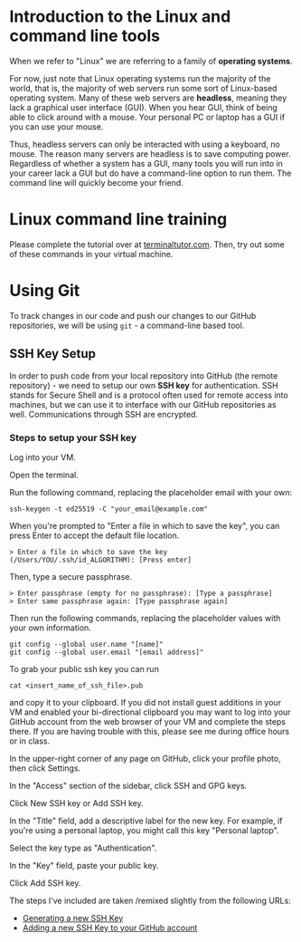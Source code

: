 # Introduction to the Linux and command line tools
When we refer to "Linux" we are referring to a family of **operating systems**. 

For now, just note that Linux operating systems run the majority of the world, that is, the majority of web servers run some sort of Linux-based operating system. Many of these web servers are **headless**, meaning they lack a graphical user interface (GUI). When you hear GUI, think of being able to click around with a mouse. Your personal PC or laptop has a GUI if you can use your mouse. 

Thus, headless servers can only be interacted with using a keyboard, no mouse. The reason many servers are headless is to save computing power. Regardless of whether a system has a GUI, many tools you will run into in your career lack a GUI but do have a command-line option to run them. The command line will quickly become your friend. 

# Linux command line training
Please complete the tutorial over at [terminaltutor.com](https://www.terminaltutor.com/). Then, try out some of these commands in your virtual machine.

# Using Git
To track changes in our code and push our changes to our GitHub repositories, we will be using `git` - a command-line based tool. 

## SSH Key Setup
In order to push code from your local repository into GitHub (the remote repository) - we need to setup our own **SSH key** for authentication. SSH stands for Secure Shell and is a protocol often used for remote access into machines, but we can use it to interface with our GitHub repositories as well. Communications through SSH are encrypted. 


### Steps to setup your SSH key

Log into your VM. 

Open the terminal.

Run the following command, replacing the placeholder email with your own:
```
ssh-keygen -t ed25519 -C "your_email@example.com"
```

When you're prompted to "Enter a file in which to save the key", you can press Enter to accept the default file location. 
```
> Enter a file in which to save the key (/Users/YOU/.ssh/id_ALGORITHM): [Press enter]
```

Then, type a secure passphrase.
```
> Enter passphrase (empty for no passphrase): [Type a passphrase]
> Enter same passphrase again: [Type passphrase again]
```

Then run the following commands, replacing the placeholder values with your own information. 

``` 
git config --global user.name "[name]"
git config --global user.email "[email address]"
```

To grab your public ssh key you can run 
```
cat <insert_name_of_ssh_file>.pub
```
and copy it to your clipboard. If you did not install guest additions in your VM and enabled your bi-directional clipboard  you may want to log into your GitHub account from the web browser of your VM and complete the steps there. If you are having trouble with this, please see me during office hours or in class.

In the upper-right corner of any page on GitHub, click your profile photo, then click Settings.

In the "Access" section of the sidebar, click SSH and GPG keys.

Click New SSH key or Add SSH key.

In the "Title" field, add a descriptive label for the new key. For example, if you're using a personal laptop, you might call this key "Personal laptop".

Select the key type as "Authentication".

In the "Key" field, paste your public key.

Click Add SSH key.

The steps I've included are taken /remixed slightly from the following URLs:
- [Generating a new SSH Key](https://docs.github.com/en/authentication/connecting-to-github-with-ssh/generating-a-new-ssh-key-and-adding-it-to-the-ssh-agent#generating-a-new-ssh-key)
- [Adding a new SSH Key to your GitHub account](https://docs.github.com/en/authentication/connecting-to-github-with-ssh/adding-a-new-ssh-key-to-your-github-account)

